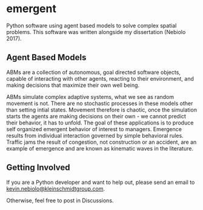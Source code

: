 # emergent
Python software using agent based models to solve complex spatial problems.  This software was written alongside my dissertation (Nebiolo 2017).   

## Agent Based Models
ABMs are a collection of autonomous, goal directed software objects, capable of interacting with other agents, reacting to their environment, and making decisions that maximize their own well being.

ABMs simulate complex adaptive systems, what we see as random movement is not.  There are no stochastic processes in these models other than setting intial states.  Movement therefore is chaotic, once the simulation starts the agents are making decisions on their own - we cannot predict their behavior, it has to unfold.  The goal of these applications is to produce self organized emergent behavior of interest to managers.  Emergence results from individual interaction governed by simple behavioral rules.  Traffic jams the result of congestion, not construction or an accident, are an example of emergence and are known as kinematic waves in the literature.  

## Getting Involved
If you are a Python developer and want to help out, please send an email to kevin.nebiolo@kleinschmidtgroup.com.  

Otherwise, feel free to post in Discussions.  
